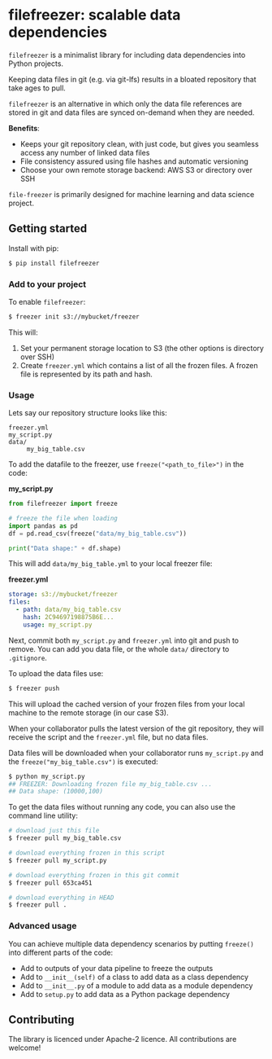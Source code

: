 # filefreezer: scalable data dependencies

`filefreezer` is a minimalist library for including data dependencies into Python projects. 

Keeping data files in git (e.g. via git-lfs) results in a bloated repository that take ages to pull.  

`filefreezer` is an alternative in which only the data file references are stored in git and data files are synced on-demand when they are needed.

**Benefits**:

- Keeps your git repository clean, with just code, but gives you seamless access any number of linked data files 
- File consistency assured using file hashes and automatic versioning
- Choose your own remote storage backend: AWS S3 or directory over SSH

`file-freezer` is primarily designed for machine learning and data science project. 

## Getting started

Install with pip:

```bash
$ pip install filefreezer
```

### Add to your project

To enable `filefreezer`:

```bash
$ freezer init s3://mybucket/freezer
```

This will:
 
1. Set your permanent storage location to S3 (the other options is directory over SSH)
2. Create `freezer.yml` which contains a list of all the frozen files. A frozen file is represented by its path and hash.

### Usage 

Lets say our repository structure looks like this: 

``` 
freezer.yml
my_script.py
data/
     my_big_table.csv
```

To add the datafile to the freezer, use `freeze("<path_to_file>")` in the code:

**my_script.py**
```python
from filefreezer import freeze

# freeze the file when loading  
import pandas as pd
df = pd.read_csv(freeze("data/my_big_table.csv"))

print("Data shape:" + df.shape)

```

This will add `data/my_big_table.yml` to your local freezer file:

**freezer.yml**
```yaml
storage: s3://mybucket/freezer
files:
  - path: data/my_big_table.csv
    hash: 2C94697198875B6E...
    usage: my_script.py

```

Next, commit both `my_script.py` and `freezer.yml` into git and push to remove. You can add you data file, or the whole `data/` directory to `.gitignore`. 
 
To upload the data files use:

```bash
$ freezer push
```

This will upload the cached version of your frozen files from your local machine to the remote storage (in our case S3). 

When your collaborator pulls the latest version of the git repository, they will receive the script and the `freezer.yml` file, but no data files. 

Data files will be downloaded when your collaborator runs `my_script.py` and the `freeze("my_big_table.csv")` is executed:

```bash
$ python my_script.py
## FREEZER: Downloading frozen file my_big_table.csv ...
## Data shape: (10000,100)
``` 

To get the data files without running any code, you can also use the command line utility:

```bash
# download just this file
$ freezer pull my_big_table.csv

# download everything frozen in this script
$ freezer pull my_script.py

# download everything frozen in this git commit
$ freezer pull 653ca451

# download everything in HEAD
$ freezer pull .
```

### Advanced usage

You can achieve multiple data dependency scenarios by putting `freeze()` into different parts of the code:

- Add to outputs of your data pipeline to freeze the outputs
- Add to `__init__(self)` of a class to add data as a class dependency
- Add to `__init__.py` of a module to add data as a module dependency
- Add to `setup.py` to add data as a Python package dependency

## Contributing

The library is licenced under Apache-2 licence. All contributions are welcome!
   
